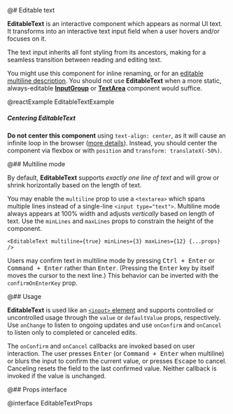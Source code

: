 @# Editable text

**EditableText** is an interactive component which appears as normal UI text. It transforms into an interactive
text input field when a user hovers and/or focuses on it.

The text input inherits all font styling from its ancestors, making for a seamless transition between reading and
editing text.

You might use this component for inline renaming, or for an
[editable multiline description](#core/components/editable-text.multiline-mode).
You should not use **EditableText** when a more static, always-editable
[**InputGroup**](#core/components/input-group) or [**TextArea**](#core/components/text-area)
component would suffice.

@reactExample EditableTextExample

<div class="@ns-callout @ns-intent-danger @ns-icon-error @ns-callout-has-body-content">
    <h5 class="@ns-heading">Centering EditableText</h5>

**Do not center this component** using `text-align: center`, as it will cause an infinite loop
in the browser ([more details](https://github.com/JedWatson/react-select/issues/540)). Instead,
you should center the component via flexbox or with `position` and `transform: translateX(-50%)`.

</div>

@## Multiline mode

By default, **EditableText** supports _exactly one line of text_ and will grow or shrink horizontally based on the
length of text.

You may enable the `multiline` prop to use a `<textarea>` which spans multiple lines instead of a single-line
`<input type="text">`. Multiline mode always appears at 100% width and adjusts _vertically_ based on length of text.
Use the `minLines` and `maxLines` props to constrain the height of the component.

```tsx
<EditableText multiline={true} minLines={3} maxLines={12} {...props} />
```

Users may confirm text in multiline mode by pressing <kbd>Ctrl + Enter</kbd> or <kbd>Command + Enter</kbd> rather than
<kbd>Enter</kbd>. (Pressing the <kbd>Enter</kbd> key by itself moves the cursor to the next line.) This behavior
can be inverted with the `confirmOnEnterKey` prop.

@## Usage

**EditableText** is used like an [`<input>` element](https://facebook.github.io/react/docs/forms.html) and supports
controlled or uncontrolled usage through the `value` or `defaultValue` props, respectively. Use `onChange` to listen to
ongoing updates and use `onConfirm` and `onCancel` to listen only to completed or canceled edits.

The `onConfirm` and `onCancel` callbacks are invoked based on user interaction. The user presses <kbd>Enter</kbd>
(or <kbd>Command + Enter</kbd> when multiline) or blurs the input to confirm the current value, or presses
<kbd>Escape</kbd> to cancel. Canceling resets the field to the last confirmed value. Neither callback is invoked if the
value is unchanged.

@## Props interface

@interface EditableTextProps
